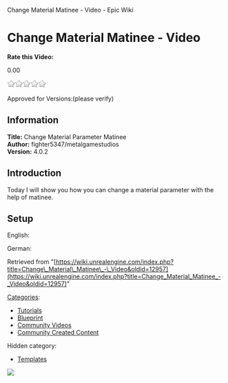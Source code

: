 Change Material Matinee - Video - Epic Wiki                    

Change Material Matinee - Video
===============================

**Rate this Video:**

0.00

![](/extensions/VoteNY/images/star_off.gif)![](/extensions/VoteNY/images/star_off.gif)![](/extensions/VoteNY/images/star_off.gif)![](/extensions/VoteNY/images/star_off.gif)![](/extensions/VoteNY/images/star_off.gif)

Approved for Versions:(please verify)

Information
-----------

**Title:** Change Material Parameter Matinee  
**Author:** fighter5347/metalgamestudios  
**Version:** 4.0.2  
  

Introduction
------------

Today I will show you how you can change a material parameter with the help of matinee.  
  

Setup
-----

English:  
  
German:

Retrieved from "[https://wiki.unrealengine.com/index.php?title=Change\_Material\_Matinee\_-\_Video&oldid=12957](https://wiki.unrealengine.com/index.php?title=Change_Material_Matinee_-_Video&oldid=12957)"

[Categories](/Special:Categories "Special:Categories"):

*   [Tutorials](/Category:Tutorials "Category:Tutorials")
*   [Blueprint](/Category:Blueprint "Category:Blueprint")
*   [Community Videos](/Category:Community_Videos "Category:Community Videos")
*   [Community Created Content](/Category:Community_Created_Content "Category:Community Created Content")

Hidden category:

*   [Templates](/Category:Templates "Category:Templates")

  ![](https://tracking.unrealengine.com/track.png)